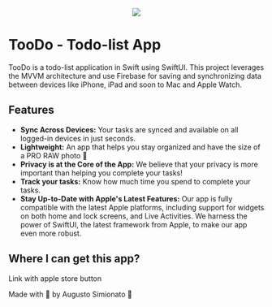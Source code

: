 <p align="center">
  <img align="center" src="https://github.com/AugustoBSimionato/TooDo/assets/72254418/e9ab8f1f-7148-43f3-b135-4516b008231b" />
</p>

# TooDo - Todo-list App
TooDo is a todo-list application in Swift using SwiftUI. This project leverages the MVVM architecture and use Firebase for saving and synchronizing data between devices like iPhone, iPad and soon to Mac and Apple Watch.

## Features

- **Sync Across Devices:** Your tasks are synced and available on all logged-in devices in just seconds.
- **Lightweight:** An app that helps you stay organized and have the size of a PRO RAW photo 🌁
- **Privacy is at the Core of the App:** We believe that your privacy is more important than helping you complete your tasks!
- **Track your tasks:** Know how much time you spend to complete your tasks.
- **Stay Up-to-Date with Apple's Latest Features:** Our app is fully compatible with the latest Apple platforms, including support for widgets on both home and lock screens, and Live Activities. We harness the power of SwiftUI, the latest framework from Apple, to make our app even more robust.

## Where I can get this app?
<p>Link with apple store button</p>

Made with 💙 by Augusto Simionato 🚀

